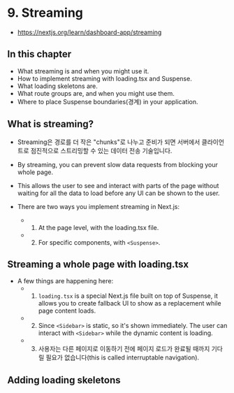 # 9. Streaming

- https://nextjs.org/learn/dashboard-app/streaming

## In this chapter

- What streaming is and when you might use it.
- How to implement streaming with loading.tsx and Suspense.
- What loading skeletons are.
- What route groups are, and when you might use them.
- Where to place Suspense boundaries(경계) in your application.

## What is streaming?

- Streaming은 경로를 더 작은 "chunks"로 나누고 준비가 되면 서버에서 클라이언트로 점진적으로 스트리밍할 수 있는 데이터 전송 기술입니다.
- By streaming, you can prevent slow data requests from blocking your whole page.
- This allows the user to see and interact with parts of the page without waiting for all the data to load before any UI can be shown to the user.

- There are two ways you implement streaming in Next.js:
  - 1. At the page level, with the loading.tsx file.
  - 2. For specific components, with `<Suspense>`.

## Streaming a whole page with loading.tsx

- A few things are happening here:
  - 1. `loading.tsx` is a special Next.js file built on top of Suspense, it allows you to create fallback UI to show as a replacement while page content loads.
  - 2. Since `<Sidebar>` is static, so it's shown immediately. The user can interact with `<Sidebar>` while the dynamic content is loading.
  - 3. 사용자는 다른 페이지로 이동하기 전에 페이지 로드가 완료될 때까지 기다릴 필요가 없습니다(this is called interruptable navigation).

## Adding loading skeletons
